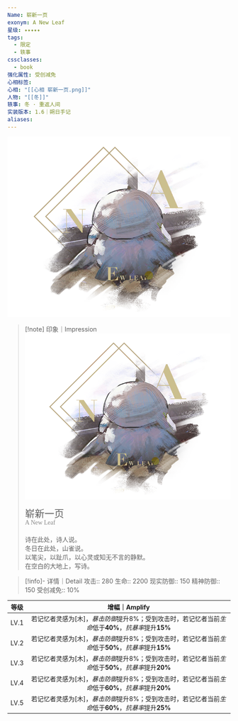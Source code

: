 ```yaml
---
Name: 崭新一页
exonym: A New Leaf
星级: ✦✦✦✦✦
tags:
  - 限定
  - 轶事
cssclasses:
  - book
强化属性: 受创减免
心相标签: 
心相: "[[心相 崭新一页.png]]"
人物: "[[冬]]"
轶事: 冬 · 重返人间
实装版本: 1.6｜朔日手记
aliases: 
---
```

![cover](assets/崭新一页｜A%20New%20Leaf.assets/心相%20崭新一页.png)

> [!note] 印象｜Impression
> ![心相 崭新一页|inlL|300](assets/崭新一页｜A%20New%20Leaf.assets/心相%20崭新一页.png)
> <p style="font-family: '家族宋', sans-serif; font-size: 22px; line-height: 0.75; text-indent: 0;">崭新一页<br><span style="font-family: serif; font-size: 14px; color: #888888;">A New Leaf</span></p>
> 
> 诗在此处，诗人说。  
> 冬日在此处，山雀说。  
> 以笔尖，以趾爪，以心灵或知无不言的静默。  
> 在空白的大地上，写诗。

> [!info]- 详情｜Detail
> 攻击:: 280
> 生命:: 2200
> 现实防御:: 150
> 精神防御:: 150
> 受创减免:: 10%

| 等级 |                        增幅｜Amplify                         |
| :--: | :----------------------------------------------------------: |
| LV.1 | 若记忆者灵感为[木]，*暴击防御*提升8%；受到攻击时，若记忆者当前*生命*低于**40%**，*抗暴率*提升**15%** |
| LV.2 | 若记忆者灵感为[木]，*暴击防御*提升8%；受到攻击时，若记忆者当前*生命*低于**50%**，*抗暴率*提升**15%** |
| LV.3 | 若记忆者灵感为[木]，*暴击防御*提升8%；受到攻击时，若记忆者当前*生命*低于**50%**，*抗暴率*提升**20%** |
| LV.4 | 若记忆者灵感为[木]，*暴击防御*提升8%；受到攻击时，若记忆者当前*生命*低于**60%**，*抗暴率*提升**20%** |
| LV.5 | 若记忆者灵感为[木]，*暴击防御*提升8%；受到攻击时，若记忆者当前*生命*低于**60%**，*抗暴率*提升**25%** |
